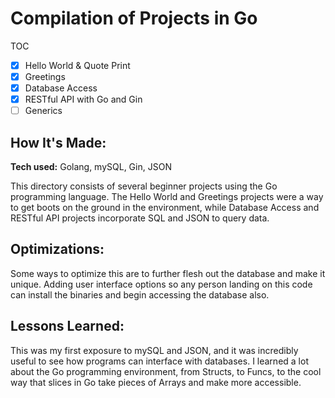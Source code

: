 # Compilation of Projects in Go

TOC

- [x] Hello World & Quote Print
- [x] Greetings
- [x] Database Access
- [x] RESTful API with Go and Gin
- [ ] Generics

## How It's Made:

**Tech used:** Golang, mySQL, Gin, JSON

This directory consists of several beginner projects using the Go programming language. The Hello World and Greetings projects were a way to get boots on the ground in the environment, while Database Access and RESTful API projects incorporate SQL and JSON to query data.

## Optimizations:


Some ways to optimize this are to further flesh out the database and make it unique. Adding user interface options so any person landing on this code can install the binaries and begin accessing the database also.

## Lessons Learned:

This was my first exposure to mySQL and JSON, and it was incredibly useful to see how programs can interface with databases. I learned a lot about the Go programming environment, from Structs, to Funcs, to the cool way that slices in Go take pieces of Arrays and make more accessible.
